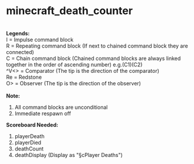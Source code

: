 # minecraft_death_counter
\
**Legends:**\
I = Impulse command block\
R = Repeating command block (If next to chained command block they are connected)\
C = Chain command block (Chained command blocks are always linked together in the order of ascending number) e.g.(C1)(C2)\
^V<> = Comparator (The tip is the direction of the comparator)\
Re = Redstone\
O> = Observer (The tip is the direction of the observer)\
\
**Note:**
1. All command blocks are unconditional
2. Immediate respawn off

**Scoreboard Needed:**
1. playerDeath
2. playerDied
3. deathCount
4. deathDisplay (Display as "§cPlayer Deaths")
